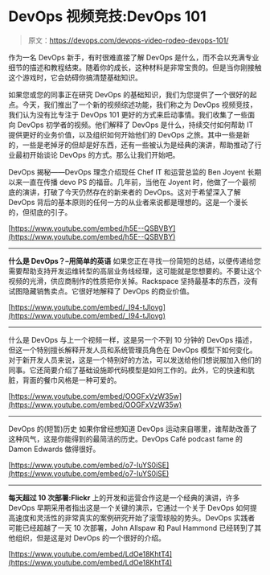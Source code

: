 # DevOps 视频竞技:DevOps 101

> 原文：<https://devops.com/devops-video-rodeo-devops-101/>

作为一名 DevOps 新手，有时很难直接了解 DevOps 是什么，而不会以充满专业细节的描述和教程结束。随着你的成长，这种材料是非常宝贵的。但是当你刚接触这个游戏时，它会妨碍你搞清楚基础知识。

如果您或您的同事正在研究 DevOps 的基础知识，我们为您提供了一个很好的起点。今天，我们推出了一个新的视频综述功能，我们称之为 DevOps 视频竞技，我们认为没有比专注于 DevOps 101 更好的方式来启动事情。我们收集了一些面向 DevOps 初学者的视频。他们解释了 DevOps 是什么，持续交付如何帮助 IT 提供更好的业务价值，以及组织如何开始他们的 DevOps 之旅。其中一些是新的，一些是老掉牙的但却是好东西，还有一些被认为是经典的演讲，帮助推动了行业最初开始谈论 DevOps 的方式。那么让我们开始吧。

DevOps 揭秘——DevOps
理念介绍现任 Chef IT 和运营总监的 Ben Joyent 长期以来一直在传播 devo PS 的福音。几年前，当他在 Joyent 时，他做了一个最彻底的演讲，打破了今天仍然存在的新来者的 DevOps。这对于希望深入了解 DevOps 背后的基本原则的任何一方的从业者来说都是理想的。这是一个漫长的，但彻底的引子。

[https://www.youtube.com/embed/h5E--QSBVBY](https://www.youtube.com/embed/h5E--QSBVBY)

* * *

**什么是 DevOps？–用简单的英语**
如果您正在寻找一份简短的总结，以便传递给您需要帮助支持开发运维转型的高层业务线经理，这可能就是您想要的。不要让这个视频的光滑，供应商制作的性质把你关掉。Rackspace 坚持最基本的东西，没有试图隐藏销售卖点。它很好地解释了 DevOps 的商业价值。

[https://www.youtube.com/embed/_I94-tJlovg](https://www.youtube.com/embed/_I94-tJlovg)

* * *

什么是 DevOps
与上一个视频一样，这是另一个不到 10 分钟的 DevOps 描述，但这一个特别擅长解释开发人员和系统管理员角色在 DevOps 模型下如何变化。对于新开发人员来说，这是一个特别好的方法，可以发送给他们想说服加入他们的同事。它还简要介绍了基础设施即代码模型是如何工作的。此外，它的快速和肮脏，背面的餐巾风格是一种可爱的。

[https://www.youtube.com/embed/OOGFxVzW35w](https://www.youtube.com/embed/OOGFxVzW35w)

* * *

DevOps 的(短暂)历史
如果你曾经想知道 DevOps 运动来自哪里，谁帮助改善了这种风气，这是你能得到的最简洁的历史。DevOps Café podcast fame 的 Damon Edwards 做得很好。

[https://www.youtube.com/embed/o7-IuYS0iSE](https://www.youtube.com/embed/o7-IuYS0iSE)

* * *

**每天超过 10 次部署:Flickr**
上的开发和运营合作这是一个经典的演讲，许多 DevOps 早期采用者指出这是一个关键的演示，它通过一个关于 DevOps 如何提高速度和灵活性的非常真实的案例研究开始了滚雪球般的势头。DevOps 实践者可能已经超越了一天 10 次部署，John Allspaw 和 Paul Hammond 已经转到了其他组织，但是这是对 DevOps 的一个很好的介绍。

[https://www.youtube.com/embed/LdOe18KhtT4](https://www.youtube.com/embed/LdOe18KhtT4)